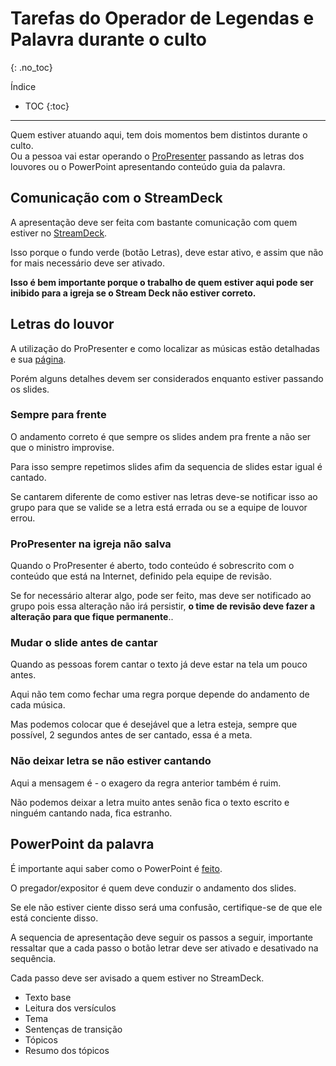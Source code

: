 # Tarefas do Operador de Legendas e Palavra durante o culto
{: .no_toc}

Índice
* TOC
{:toc}
---

Quem estiver atuando aqui, tem dois momentos bem distintos durante o culto.\
Ou a pessoa vai estar operando o [ProPresenter](/ibcalvariotv/transmissao/equipamentos-e-programas/propresenter/) passando as letras dos louvores ou o PowerPoint apresentando conteúdo guia da palavra.

## Comunicação com o StreamDeck
A apresentação deve ser feita com bastante comunicação com quem estiver no [StreamDeck](/ibcalvariotv/transmissao/equipamentos-e-programas/#stream-deck).

Isso porque o fundo verde (botão Letras), deve estar ativo, e assim que não for mais necessário deve ser ativado.

**Isso é bem importante porque o trabalho de quem estiver aqui pode ser inibido para a igreja se o Stream Deck não estiver correto.**

## Letras do louvor
A utilização do ProPresenter e como localizar as músicas estão detalhadas e sua [página](/ibcalvariotv/transmissao/equipamentos-e-programas/propresenter/).

Porém alguns detalhes devem ser considerados enquanto estiver passando os slides.

### Sempre para frente
O andamento correto é que sempre os slides andem pra frente a não ser que o ministro improvise.

Para isso sempre repetimos slides afim da sequencia de slides estar igual é cantado.

Se cantarem diferente de como estiver nas letras deve-se notificar isso ao grupo para que se valide se a letra está errada ou se a equipe de louvor errou.

### ProPresenter na igreja não salva
Quando o ProPresenter é aberto, todo conteúdo é sobrescrito com o conteúdo que está na Internet, definido pela equipe de revisão.

Se for necessário alterar algo, pode ser feito, mas deve ser notificado ao grupo pois essa alteração não irá persistir, **o time de revisão deve fazer a alteração para que fique permanente**..

### Mudar o slide antes de cantar
Quando as pessoas forem cantar o texto já deve estar na tela um pouco antes.

Aqui não tem como fechar uma regra porque depende do andamento de cada música.

Mas podemos colocar que é desejável que a letra esteja, sempre que possível, 2 segundos antes de ser cantado, essa é a meta.

### Não deixar letra se não estiver cantando
Aqui a mensagem é - o exagero da regra anterior também é ruim.

Não podemos deixar a letra muito antes senão fica o texto escrito e ninguém cantando nada, fica estranho.

## PowerPoint da palavra

É importante aqui saber como o PowerPoint é [feito](/ibcalvariotv/transmissao/criacao-power-point-palavra/).

O pregador/expositor é quem deve conduzir o andamento dos slides.

Se ele não estiver ciente disso será uma confusão, certifique-se de que ele está conciente disso.

A sequencia de apresentação deve seguir os passos a seguir, importante ressaltar que a cada passo o botão letrar deve ser ativado e desativado na sequência.

Cada passo deve ser avisado a quem estiver no StreamDeck.

- Texto base
- Leitura dos versículos
- Tema
- Sentenças de transição
- Tópicos
- Resumo dos tópicos